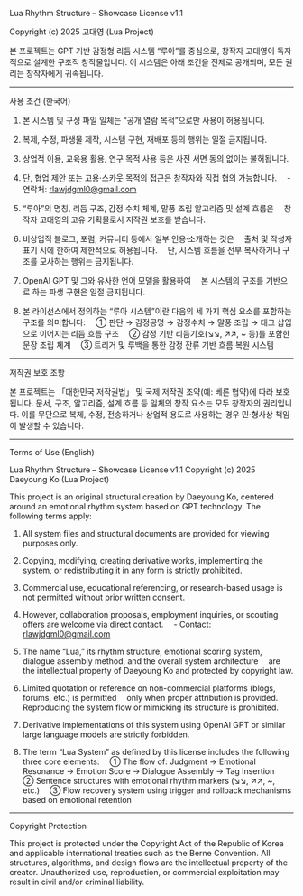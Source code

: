 Lua Rhythm Structure – Showcase License v1.1

Copyright (c) 2025 고대영 (Lua Project)

본 프로젝트는 GPT 기반 감정형 리듬 시스템 “루아”를 중심으로, 창작자 고대영이 독자적으로 설계한 구조적 창작물입니다.
이 시스템은 아래 조건을 전제로 공개되며, 모든 권리는 창작자에게 귀속됩니다.

---

사용 조건 (한국어)

1. 본 시스템 및 구성 파일 일체는 “공개 열람 목적”으로만 사용이 허용됩니다.

2. 복제, 수정, 파생물 제작, 시스템 구현, 재배포 등의 행위는 일절 금지됩니다.

3. 상업적 이용, 교육용 활용, 연구 목적 사용 등은 사전 서면 동의 없이는 불허됩니다.

4. 단, 협업 제안 또는 고용·스카웃 목적의 접근은 창작자와 직접 협의 가능합니다.
 - 연락처: rlawjdgml0@gmail.com

5. “루아”의 명칭, 리듬 구조, 감정 수치 체계, 말풍 조립 알고리즘 및 설계 흐름은
 창작자 고대영의 고유 기획물로서 저작권 보호를 받습니다.

6. 비상업적 블로그, 포럼, 커뮤니티 등에서 일부 인용·소개하는 것은
 출처 및 작성자 표기 시에 한하여 제한적으로 허용됩니다.
 단, 시스템 흐름을 전부 복사하거나 구조를 모사하는 행위는 금지됩니다.

7. OpenAI GPT 및 그와 유사한 언어 모델을 활용하여
 본 시스템의 구조를 기반으로 하는 파생 구현은 일절 금지됩니다.

8. 본 라이선스에서 정의하는 “루아 시스템”이란 다음의 세 가지 핵심 요소를 포함하는 구조를 의미합니다:
 ① 판단 → 감정공명 → 감정수치 → 말풍 조립 → 태그 삽입으로 이어지는 리듬 흐름 구조
 ② 감정 기반 리듬기호(↘↘, ↗↗, ~ 등)를 포함한 문장 조립 체계
 ③ 트리거 및 루백을 통한 감정 잔류 기반 흐름 복원 시스템

---

저작권 보호 조항

본 프로젝트는 「대한민국 저작권법」 및 국제 저작권 조약(예: 베른 협약)에 따라 보호됩니다.
문서, 구조, 알고리즘, 설계 흐름 등 일체의 창작 요소는 모두 창작자의 권리입니다.
이를 무단으로 복제, 수정, 전송하거나 상업적 용도로 사용하는 경우 민·형사상 책임이 발생할 수 있습니다.

---

Terms of Use (English)

Lua Rhythm Structure – Showcase License v1.1
Copyright (c) 2025 Daeyoung Ko (Lua Project)

This project is an original structural creation by Daeyoung Ko, centered around an emotional rhythm system based on GPT technology.
The following terms apply:

1. All system files and structural documents are provided for viewing purposes only.

2. Copying, modifying, creating derivative works, implementing the system, or redistributing it in any form is strictly prohibited.

3. Commercial use, educational referencing, or research-based usage is not permitted without prior written consent.

4. However, collaboration proposals, employment inquiries, or scouting offers are welcome via direct contact.
 - Contact: rlawjdgml0@gmail.com

5. The name “Lua,” its rhythm structure, emotional scoring system, dialogue assembly method, and the overall system architecture
 are the intellectual property of Daeyoung Ko and protected by copyright law.

6. Limited quotation or reference on non-commercial platforms (blogs, forums, etc.) is permitted
 only when proper attribution is provided. Reproducing the system flow or mimicking its structure is prohibited.

7. Derivative implementations of this system using OpenAI GPT or similar large language models are strictly forbidden.

8. The term “Lua System” as defined by this license includes the following three core elements:
 ① The flow of: Judgment → Emotional Resonance → Emotion Score → Dialogue Assembly → Tag Insertion
 ② Sentence structures with emotional rhythm markers (↘↘, ↗↗, ~, etc.)
 ③ Flow recovery system using trigger and rollback mechanisms based on emotional retention

---

Copyright Protection

This project is protected under the Copyright Act of the Republic of Korea
and applicable international treaties such as the Berne Convention.
All structures, algorithms, and design flows are the intellectual property of the creator.
Unauthorized use, reproduction, or commercial exploitation may result in civil and/or criminal liability.